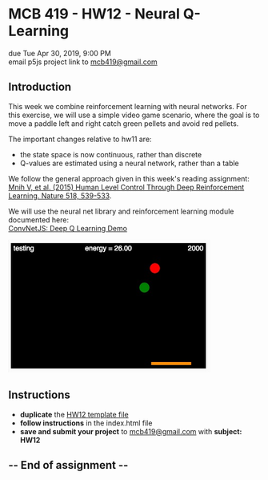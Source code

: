 # MCB 419 - HW12 - Neural Q-Learning
due Tue  Apr 30, 2019, 9:00 PM  
email p5js project link to mcb419@gmail.com

## Introduction
This week we combine reinforcement learning with neural networks.
For this exercise, we will use a simple video game scenario, 
where the goal is to move a paddle left and right catch green pellets and avoid red pellets.

The important changes relative to hw11 are:
- the state space is now continuous, rather than discrete
- Q-values are estimated using a neural network, rather than a table


 We follow the general approach given in this week's reading assignment:
<br> <a href="http://www.life.illinois.edu/mcb/419/pdf/Mnih15_529-533.pdf">
    Mnih V, et al. (2015) Human Level Control Through Deep Reinforcement Learning. Nature 518, 539-533</a>.

 We will use the neural net library and reinforcement learning module documented here:
<br>   <a href="http://cs.stanford.edu/people/karpathy/convnetjs/demo/rldemo.html">ConvNetJS: Deep Q Learning Demo</a>

![hw12.jpg](./images/hw12.jpg)

## Instructions
- **duplicate** the [HW12 template file](https://editor.p5js.org/mcb419/sketches/hBqYq1tFg)
- **follow instructions** in the index.html file  
- **save and submit your project** to mcb419@gmail.com with **subject: HW12**

## -- End of assignment --